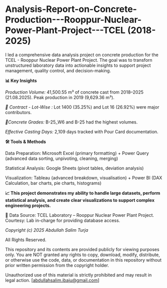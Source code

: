 # Analysis-Report-on-Concrete-Production---Rooppur-Nuclear-Power-Plant-Project---TCEL (2018-2025)
I led a comprehensive data analysis project on concrete production for the TCEL - Rooppur Nuclear Power Plant Project. The goal was to transforn unstructured laboratory data into actionable insights to support project management, quality control, and decision-making. 


**📊 Key Insights**

_Production Volume:_ 41,500.55 m³ of concrete cast from 2018–2025 (21.08.2025). Peak production in 2019 (9,629.36 m³).

_📜 Contract - Lot-Wise :_ Lot 1400 (35.25%) and Lot 16 (26.92%) were major contributors.

_🔬Concrete Grades:_ B-25_W6 and B-25 had the highest volumes.

_Effective Casting Days:_ 2,109 days tracked with Pour Card documentation.


**🛠 Tools & Methods**

Data Preparation: Microsoft Excel (primary formatting) + Power Query (advanced data sorting, unpivoting, cleaning, merging)

Statistical Analysis: Google Sheets (pivot tables, deviation analysis)

Visualization: Tableau (advanced breakdown, visualisation) + Power BI (DAX Calculation, bar charts, pie charts, histograms)


**📈 This project demonstrates my ability to handle large datasets, perform statistical analysis, and create clear visualizations to support complex engineering projects.**


📂 Data Source: TCEL Laboratory – Rooppur Nuclear Power Plant Project.
Courtesy: Lab in-charge for providing database access.



_Copyright (c) 2025 Abdullah Salim Turja_

All Rights Reserved.

This repository and its contents are provided publicly for viewing purposes only.
You are NOT granted any rights to copy, download, modify, distribute, or otherwise use the code, data, or documentation in this repository without prior written permission from the copyright holder.

Unauthorized use of this material is strictly prohibited and may result in legal action.
[abdullahsalim.ibaju@gmail.com]
